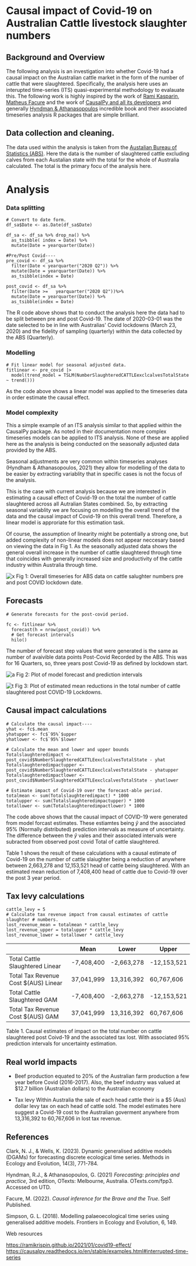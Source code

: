 # Causal impact of Covid-19 on Australian Cattle livestock slaughter numbers

## Background and Overview
The following analysis is an investigation into whether Covid-19 had a causal impact on the Australian cattle market in the form of the number of cattle that were slaughtered. Specifically, the analysis here uses an interupted time-series (ITS) quasi-experimental methodology to evalauate this. The following work is highly inspired by the work of [Rami Kasparin](https://ramikrispin.github.io/2021/01/covid19-effect/), [Matheus Facure](https://matheusfacure.github.io/python-causality-handbook/landing-page.html) and the work of [CausalPy and all its developers](https://causalpy.readthedocs.io/en/stable/examples.html#interrupted-time-series) and generally [Hyndman & Athanasopoulos](https://otexts.com/fpp3/) incredible book and their associated timeseries analysis R packages that are simple brilliant.

## Data collection and cleaning.
The data used within the analysis is taken from the [Austalian Bureau of Statistics (ABS)](https://www.abs.gov.au/statistics/industry/agriculture/livestock-products-australia/latest-release). Here the data is the number of slaughtered cattle excluding calves from each Austalian state with the total for the whole of Australia calculated. The total is the primary focu of the analysis here.

# Analysis

### Data splitting
```{r}
# Convert to date form.
df_sa$Date <- as.Date(df_sa$Date) 

df_sa <- df_sa %>% drop_na() %>% 
  as_tsibble( index = Date) %>% 
  mutate(Date = yearquarter(Date)) 

#Pre/Post Covid----
pre_covid <- df_sa %>%
  filter(Date < yearquarter("2020 Q2")) %>%
  mutate(Date = yearquarter(Date)) %>%
  as_tsibble(index = Date)

post_covid <- df_sa %>%
  filter(Date >=   yearquarter("2020 Q2"))%>%
  mutate(Date = yearquarter(Date)) %>%
  as_tsibble(index = Date)
```
The R code above shows that to conduct the analysis here the data had to be split between pre and post Covid-19. The date of 2020-03-01 was the date selected to be in line with Australias' Covid lockdowns (March 23, 2020) and the fidelity of sampling (quarterly) within the data collected by the ABS (Quarterly).

### Modelling

```
# Fit linear model for seasonal adjusted data.
fitlinear <- pre_covid |>
  model(trend_model = TSLM(NumberSlaughteredCATTLEexclcalvesTotalState ~ trend()))
```
As the code above shows a linear model was applied to the timeseries data in order estimate the causal effect. 

### Model complexity
This a simple example of an ITS analysis similar to that applied within the CausalPy package. As noted in their documentation more complex timeseries models can be applied to ITS analysis. None of these are applied here as the analysis is being conducted on the seasonally adjusted data provided by the ABS.

 Seasonal adjustments are very common within timeseries analyses (Hyndham & Athanasopoulos, 2021) they allow for modelling of the data to be easier by extracting variablity that in specific cases is not the focus of the analysis.
 
  This is the case with current analysis because we are interested in estimating a causal effect of Covid-19 on the total the number of cattle slaughtered across all Autralian States combined. So, by extracting seasonal variablity we are focusing on modelling the overall trend of the data and the causal impact of Covid-19 on this overall trend. Therefore, a linear model is approriate for this estimation task.
  
  Of course, the assumption of linearity might be potentially a strong one, but added complexity of non-linear models does not appear neccesary based on viewing the data in Fig 1. As the seasonally adjusted data shows the general overall increase in the number of cattle slaughtered through time that coincides with generally increased size and productivity of the cattle industry within Australia through time. 

![x](https://github.com/HPCurtis/causalcovidcattle/blob/main/img/timeseries.png?raw=true)
Fig 1: Overall timeseries for ABS data on cattle salughter numbers pre and post COVID lockdown date.
## Forecasts
```
# Generate forecasts for the post-covid period.

fc <- fitlinear %>%
  forecast(h = nrow(post_covid)) %>%
  # Get forecast intervals
  hilo()
```

The number of forecast step values that were generated is the same as number of avaivible data points Post-Covid Recorded by the ABS. This was for 16 Quarters, so, three years post Covid-19 as defined by lockdown start.

![a](https://github.com/HPCurtis/causalcovidcattle/blob/main/img/linearforecast.png?raw=true)
Fig 2: Plot of model forecast and prediction intervals


![t](https://github.com/HPCurtis/causalcovidcattle/blob/main/img/causal_impact.png?raw=true)
Fig 3: Plot of estimated mean reductions in the total number of cattle slaughtered post COVID-19 Lockdowns. 

## Causal impact calculations
```
# Calculate the causal impact----
yhat <- fc$.mean
yhatupper <- fc$`95%`$upper
yhatlower <- fc$`95%`$lower

# Calculate the mean and lower and upper bounds
Totalslaughteredimpact <- post_covid$NumberSlaughteredCATTLEexclcalvesTotalState - yhat 
Totalslaughteredimpactupper <- post_covid$NumberSlaughteredCATTLEexclcalvesTotalState - yhatupper 
Totalslaughteredimpactlower <- post_covid$NumberSlaughteredCATTLEexclcalvesTotalState - yhatlower

# Estimate impact of Covid-19 over the forecast-able period.
totalmean <- sum(Totalslaughteredimpact) * 1000
totalupper <- sum(Totalslaughteredimpactupper) * 1000
totallower <- sum(Totalslaughteredimpactlower) * 1000
```

The code above shows that the causal impact of COVID-19 were generated from model forcast estimates. These estiamtes being $\hat{y}$ and the associated 95% (Normally distributed) prediction intervals as measure of uncertainty. The difference  between the $\hat{y}$ vales and their associated intervals were subracted from observed post covid Total of cattle slaughtered. 

Table 1 shows the result of these calculations with a causal estimate of Covid-19 on the number of cattle slaiughter being a reduction of anywhere between 2,663,278 and 12,153,521 head of cattle being slaughtered. With an estimated mean reduction of 7,408,400 head of cattle due to Covid-19 over the post 3 year period.

## Tax levy calculations
```
cattle_levy = 5 
# Calculate tax revenue impact from causal estimates of cattle slaughter # numbers.
lost_revenue_mean = totalmean * cattle_levy
lost_revenue_upper = totalupper * cattle_levy
lost_revenue_lower = totallower * cattle_levy
```

|                        |Mean|Lower|Upper|
|------------------------|------|---------|---|
| Total Cattle Slaughtered Linear|-7,408,400|-2,663,278|-12,153,521|
| Total Tax Revenue Cost $(AUS) Linear|37,041,999|13,316,392|60,767,606|
| Total Cattle Slaughtered GAM|-7,408,400|-2,663,278|-12,153,521|
| Total Tax Revenue Cost $(AUS) GAM|37,041,999|13,316,392|60,767,606|

Table 1. Causal estimates of impact on the total number on cattle slaughtered post Coivd-19 and the associated tax lost. With associated 95% prediction intervals for uncertainty estimation. 

## Real world impacts

-  Beef production equated to 20% of the Australian farm production a few year before Covid (2016-2017). Also, the beef industry was valued at $12.7 billion (Australian dollars) to the Australian economy 

- Tax levy 
Within Australia the sale of each head cattle their is a $5 (Aus) dollar levy tax on each head of cattle sold. The model estimates here suggest a Covid-19 cost to the Australian goverment anywhere from 13,316,392 to 60,767,606 in lost tax revenue.

## References

Clark, N. J., & Wells, K. (2023). Dynamic generalised additive models (DGAMs) for forecasting discrete ecological time series. Methods in Ecology and Evolution, 14(3), 771-784.

Hyndman, R.J., & Athanasopoulos, G. (2021) *Forecasting: principles and practice*, 3rd edition, OTexts: Melbourne, Australia. OTexts.com/fpp3. Accessed on UTD.

Facure, M. (2022). *Causal inference for the Brave and the True*. Self Published.

Simpson, G. L. (2018). Modelling palaeoecological time series using generalised additive models. Frontiers in Ecology and Evolution, 6, 149.

Web resources

https://ramikrispin.github.io/2021/01/covid19-effect/
https://causalpy.readthedocs.io/en/stable/examples.html#interrupted-time-series